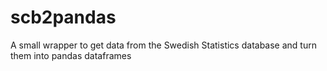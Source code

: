 # scb2pandas
A small wrapper to get data from the Swedish Statistics database and turn them into pandas dataframes
